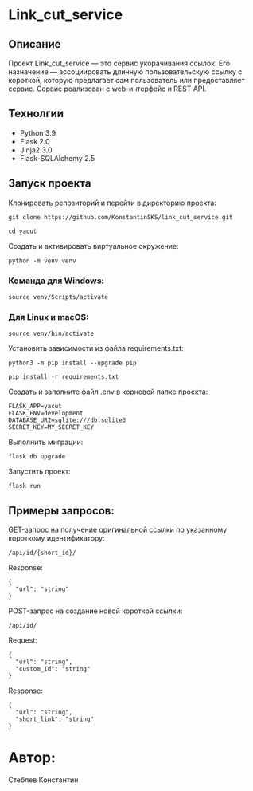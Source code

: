 # Link_cut_service

## Описание
Проект Link_cut_service — это сервис укорачивания ссылок. Его назначение — ассоциировать длинную пользовательскую ссылку с короткой, которую предлагает сам пользователь или предоставляет сервис. Сервис реализован с web-интерфейс и REST API.

## Технолгии
- Python 3.9
- Flask 2.0
- Jinja2 3.0
- Flask-SQLAlchemy 2.5

## Запуск проекта
Клонировать репозиторий и перейти в директорию проекта:
```
git clone https://github.com/KonstantinSKS/link_cut_service.git
```
```
cd yacut
```
Cоздать и активировать виртуальное окружение:
```
python -m venv venv
```
### Команда для Windows:
```
source venv/Scripts/activate
```
### Для Linux и macOS:
```
source venv/bin/activate
```
Установить зависимости из файла requirements.txt:
```
python3 -m pip install --upgrade pip
```
```
pip install -r requirements.txt
```
Создать и заполните файл .env в корневой папке проекта:
```
FLASK_APP=yacut
FLASK_ENV=development
DATABASE_URI=sqlite:///db.sqlite3
SECRET_KEY=MY_SECRET_KEY
```
Выполнить миграции:
```
flask db upgrade
```
Запустить проект:
```
flask run
```

## Примеры запросов:
GET-запрос на получение оригинальной ссылки по указанному короткому идентификатору:
```
/api/id/{short_id}/
```
Response:
```
{
  "url": "string"
}
```

POST-запрос на создание новой короткой ссылки:
```
/api/id/
```
Request:
```
{
  "url": "string",
  "custom_id": "string"
}
```
Response:
```
{
  "url": "string",
  "short_link": "string"
}
```

# Автор: 
Стеблев Константин
